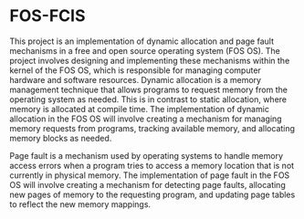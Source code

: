 # FOS-FCIS
This project is an implementation of dynamic allocation and page fault mechanisms in a free and open source operating system (FOS OS). The project involves designing and implementing these mechanisms within the kernel of the FOS OS, which is responsible for managing computer hardware and software resources.
Dynamic allocation is a memory management technique that allows programs to request memory from the operating system as needed. This is in contrast to static allocation, where memory is allocated at compile time. The implementation of dynamic allocation in the FOS OS will involve creating a mechanism for managing memory requests from programs, tracking available memory, and allocating memory blocks as needed.

Page fault is a mechanism used by operating systems to handle memory access errors when a program tries to access a memory location that is not currently in physical memory. The implementation of page fault in the FOS OS will involve creating a mechanism for detecting page faults, allocating new pages of memory to the requesting program, and updating page tables to reflect the new memory mappings.
